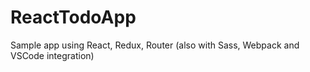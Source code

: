 # ReactTodoApp
Sample app using React, Redux, Router (also with Sass, Webpack and VSCode integration)
